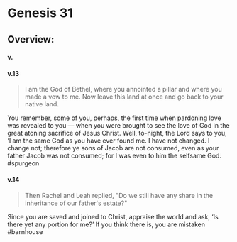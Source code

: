 # Genesis 31

## Overview:



#### v.
>

#### v.13
>I am the God of Bethel, where you annointed a pillar and where you made a vow to me. Now leave this land at once and go back to your native land.

You remember, some of you, perhaps, the first time when pardoning love was revealed to you — when you were brought to see the love of God in the great atoning sacrifice of Jesus Christ. Well, to-night, the Lord says to you, ‘I am the same God as you have ever found me. I have not changed. I change not; therefore ye sons of Jacob are not consumed, even as your father Jacob was not consumed; for I was even to him the selfsame God.
#spurgeon 

#### v.14
>Then Rachel and Leah replied, "Do we still have any share in the inheritance of our father's estate?"

Since you are saved and joined to Christ, appraise the world and ask, ‘Is there yet any portion for me?’ If you think there is, you are mistaken
#barnhouse 


